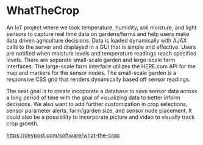 # WhatTheCrop
An IoT project where we took temperature, humidity, soil moisture, and light sensors to capture real time data on gardens/farms and help users make data driven agriculture decisions. Data is loaded dynamically with AJAX calls to the server and displayed in a GUI that is simple and effective. Users are notified when moisture levels and temperature readings reach specified levels. There are separate small-scale garden and large-scale farm interfaces. The large-scale farm interface utilizes the HERE.com API for the map and markers for the sensor nodes. The small-scale garden is a responsive CSS grid that renders dynamically based off sensor readings.

The next goal is to create incoporate a database to save sensor data across a long period of time with the goal of visualizing data to better inform decisions. We also want to add further customization in crop selections, sensor parameter alerts, farm/garden size, and sensor node placement. It could also be a possibility to incorporate picture and video to visually track crop growth.  

https://devpost.com/software/what-the-crop
